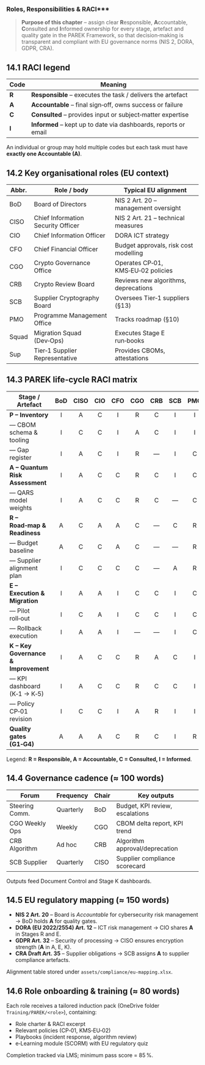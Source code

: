 ### Roles, Responsibilities & RACI***


> **Purpose of this chapter** – assign clear **R**esponsible, **A**ccountable, **C**onsulted and **I**nformed ownership for every stage, artefact and quality gate in the PAREK Framework, so that decision‑making is transparent and compliant with EU governance norms (NIS 2, DORA, GDPR, CRA).


## 14.1  RACI legend
| Code | Meaning                                                            |
| ---- | ------------------------------------------------------------------ |
| **R** | **Responsible** – executes the task / delivers the artefact       |
| **A** | **Accountable** – final sign‑off, owns success or failure         |
| **C** | **Consulted** – provides input or subject‑matter expertise        |
| **I** | **Informed** – kept up to date via dashboards, reports or email   |

An individual or group may hold multiple codes but each task must have **exactly one Accountable (A)**.


## 14.2  Key organisational roles (EU context)
| Abbr. | Role / body                         | Typical EU alignment                     |
| ----- | ----------------------------------- | ---------------------------------------- |
| BoD   | Board of Directors                  | NIS 2 Art. 20 – management oversight     |
| CISO  | Chief Information Security Officer  | NIS 2 Art. 21 – technical measures       |
| CIO   | Chief Information Officer           | DORA ICT strategy                        |
| CFO   | Chief Financial Officer             | Budget approvals, risk cost modelling    |
| CGO   | Crypto Governance Office            | Operates CP‑01, KMS‑EU‑02 policies       |
| CRB   | Crypto Review Board                 | Reviews new algorithms, deprecations     |
| SCB   | Supplier Cryptography Board         | Oversees Tier‑1 suppliers (§13)          |
| PMO   | Programme Management Office         | Tracks roadmap (§10)                     |
| Squad | Migration Squad (Dev‑Ops)           | Executes Stage E run‑books               |
| Sup   | Tier‑1 Supplier Representative      | Provides CBOMs, attestations             |


## 14.3  PAREK life‑cycle RACI matrix
| Stage / Artefact                          | BoD | CISO | CIO | CFO | CGO | CRB | SCB | PMO | Squad | Sup |
| ----------------------------------------- | :-: | :-:  | :-: | :-: | :-: | :-: | :-: | :-: | :-:   | :-: |
| **P – Inventory**                         | I   | A    | C   | I   | R   | C   | I   | I   | R     | R   |
| — CBOM schema & tooling                   | I   | C    | C   | I   | A   | C   | I   | I   | R     | R   |
| — Gap register                            | I   | A    | C   | I   | R   | —   | I   | C   | R     | C   |
| **A – Quantum Risk Assessment**           | I   | A    | C   | C   | R   | C   | I   | C   | —     | C   |
| — QARS model weights                      | I   | A    | C   | C   | R   | C   | —   | C   | —     | I   |
| **R – Road‑map & Readiness**              | A   | C    | A   | A   | C   | —   | C   | R   | C     | I   |
| — Budget baseline                         | A   | C    | C   | A   | C   | —   | —   | R   | —     | I   |
| — Supplier alignment plan                 | I   | C    | C   | C   | C   | —   | A   | R   | —     | R   |
| **E – Execution & Migration**             | I   | A    | A   | I   | C   | C   | I   | C   | R     | R   |
| — Pilot roll‑out                          | I   | C    | A   | I   | C   | C   | I   | C   | R     | R   |
| — Rollback execution                      | I   | A    | A   | I   | —   | —   | I   | C   | R     | R   |
| **K – Key Governance & Improvement**      | I   | A    | C   | C   | R   | A   | C   | I   | C     | C   |
| — KPI dashboard (K‑1 → K‑5)               | I   | A    | C   | C   | R   | C   | C   | I   | C     | I   |
| — Policy CP‑01 revision                   | I   | C    | C   | I   | A   | R   | I   | I   | —     | C   |
| **Quality gates (G1‑G4)**                 | A   | A    | A   | C   | R   | C   | I   | R   | C     | I   |

Legend: **R = Responsible, A = Accountable, C = Consulted, I = Informed**.


## 14.4  Governance cadence (≈ 100 words)
| Forum          | Frequency | Chair | Key outputs                    |
| -------------- | --------- | ----- | ------------------------------ |
| Steering Comm. | Quarterly | BoD   | Budget, KPI review, escalations |
| CGO Weekly Ops | Weekly    | CGO   | CBOM delta report, KPI trend   |
| CRB Algorithm  | Ad hoc    | CRB   | Algorithm approval/deprecation |
| SCB Supplier   | Quarterly | CISO  | Supplier compliance scorecard |

Outputs feed Document Control and Stage K dashboards.


## 14.5  EU regulatory mapping (≈ 150 words)
- **NIS 2 Art. 20** – Board is *Accountable* for cybersecurity risk management → BoD holds **A** for quality gates.
- **DORA (EU 2022/2554) Art. 12** – ICT risk management → CIO shares **A** in Stages R and E.
- **GDPR Art. 32** – Security of processing → CISO ensures encryption strength (**A** in A, E, K).
- **CRA Draft Art. 35** – Supplier obligations → SCB assigns **A** to supplier compliance artefacts.

Alignment table stored under `assets/compliance/eu‑mapping.xlsx`.


## 14.6  Role onboarding & training (≈ 80 words)
Each role receives a tailored induction pack (OneDrive folder `Training/PAREK/<role>`), containing:
- Role charter & RACI excerpt
- Relevant policies (CP‑01, KMS‑EU‑02)
- Playbooks (incident response, algorithm review)
- e‑Learning module (SCORM) with EU regulatory quiz

Completion tracked via LMS; minimum pass score = 85 %.


